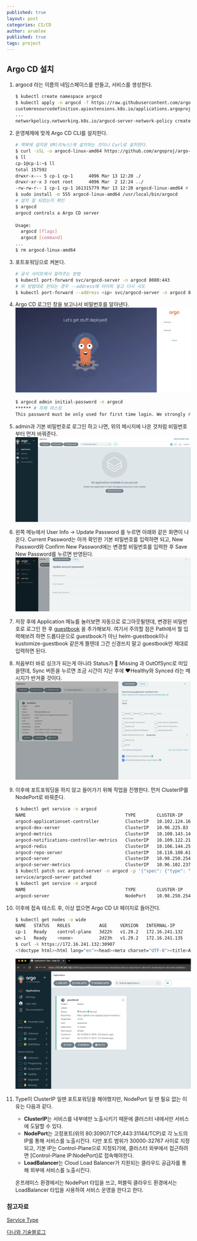 ```yaml
---
published: true
layout: post
categories: CI/CD
author: arumlee
published: true
tags: project
---
```


## Argo CD 설치

1. argocd 라는 이름의 네임스페이스를 만들고, 서비스를 생성한다.

   ```bash
   $ kubectl create namespace argocd
   $ kubectl apply -n argocd -f https://raw.githubusercontent.com/argoproj/argo-cd/stable/manifests/install.yaml
   customresourcedefinition.apiextensions.k8s.io/applications.argoproj.io created
   ...
   networkpolicy.networking.k8s.io/argocd-server-network-policy created
   ```

2. 운영체제에 맞게 Argo CD CLI를 설치한다.

   ```bash
   # 맥북에 설치된 VM(리눅스)에 설치하는 것이니 Curl로 설치한다.
   $ curl -sSL -o argocd-linux-amd64 https://github.com/argoproj/argo-cd/releases/latest/download/argocd-linux-amd64
   $ ll
   cp-1@cp-1:~$ ll
   total 157592
   drwxr-x--- 5 cp-1 cp-1      4096 Mar 13 12:20 ./
   drwxr-xr-x 3 root root      4096 Mar  2 12:24 ../
   -rw-rw-r-- 1 cp-1 cp-1 161315779 Mar 13 12:20 argocd-linux-amd64 # 설치파일 있는지 확인
   $ sudo install -m 555 argocd-linux-amd64 /usr/local/bin/argocd
   # 설치 잘 되었는지 확인
   $ argocd
   argocd controls a Argo CD server

   Usage:
     argocd [flags]
     argocd [command]
   ...
   $ rm argocd-linux-amd64
   ```

3. 포트포워딩으로 켜본다.

   ```bash
   # 공식 사이트에서 알려주는 방법
   $ kubectl port-forward svc/argocd-server -n argocd 8080:443
   # 위 방법대로 안되는 경우 --address에 아이피 넣고 다시 시도
   $ kubectl port-forward --address <ip> svc/argocd-server -n argocd 8080:443
   ```

4. Argo CD 로그인 창을 보고나서 비밀번호를 알아낸다.
   ![image-20240313213002944](https://github.com/arumlee/arumlee.github.io/blob/a76104dd6601d7e2a0712d161f15d33037a2e1eb/_posts/2024-03-13-CICD-구축-7/image-20240313213002944.png?raw=true)

   ```bash
   $ argocd admin initial-password -n argocd
   ****** # 자체 마스킹
   This password must be only used for first time login. We strongly recommend you update the password using `argocd account update-password`.
   ```

5. admin과 기본 비밀번호로 로그인 하고 나면, 위의 메시지에 나온 것처럼 비밀번호부터 먼저 바꿔준다.
   ![image-20240313213122441](https://github.com/arumlee/arumlee.github.io/blob/a76104dd6601d7e2a0712d161f15d33037a2e1eb/_posts/2024-03-13-CICD-구축-7/image-20240313213122441.png?raw=true)

6. 왼쪽 메뉴에서 User Info -> Update Password 를 누르면 아래와 같은 화면이 나온다.
   Current Password는 아까 확인한 기본 비밀번호를 입력하면 되고, New Password와 Confirm New Password에는 변경할 비밀번호를 입력한 후 Save New Password를 누르면 반영된다.
   ![image-20240313213440472](https://github.com/arumlee/arumlee.github.io/blob/a76104dd6601d7e2a0712d161f15d33037a2e1eb/_posts/2024-03-13-CICD-구축-7/image-20240313213440472.png?raw=true)

7. 저장 후에 Application 메뉴를 눌러보면 자동으로 로그아웃될텐데, 변경된 비밀번호로 로그인 한 후 [guestbook](https://argo-cd.readthedocs.io/en/stable/getting_started/#6-create-an-application-from-a-git-repository) 을 추가해보자.
   여기서 주의할 점은 Path에서 뭘 입력해보려 하면 드롭다운으로 guestbook가 아닌 helm-guestbook이나 kustomize-guestbook 같은게 뜰텐데 그건 신경쓰지 말고 guestbook만 제대로 입력하면 된다.

8. 처음부터 바로 싱크가 되는게 아니라 Status가 :ghost: Missing 과 OutOfSync로 떠있을텐데, Sync 버튼을 누르면 조금 시간이 지난 후에 :heart:Healthy와 Synced 라는 메시지가 반겨줄 것이다.
   ![image-20240313214419436](https://github.com/arumlee/arumlee.github.io/blob/a76104dd6601d7e2a0712d161f15d33037a2e1eb/_posts/2024-03-13-CICD-구축-7/image-20240313214419436.png?raw=true)

9. 이후에 포트포워딩을 하지 않고 들어가기 위해 작업을 진행한다.
   먼저 ClusterIP를 NodePort로 바꿔준다.

    ```bash
    $ kubectl get service -n argocd
    NAME                                      TYPE        CLUSTER-IP       EXTERNAL-IP   PORT(S)                      AGE
    argocd-applicationset-controller          ClusterIP   10.102.124.16    <none>        7000/TCP,8080/TCP            39m
    argocd-dex-server                         ClusterIP   10.96.225.83     <none>        5556/TCP,5557/TCP,5558/TCP   39m
    argocd-metrics                            ClusterIP   10.108.143.143   <none>        8082/TCP                     39m
    argocd-notifications-controller-metrics   ClusterIP   10.109.122.212   <none>        9001/TCP                     39m
    argocd-redis                              ClusterIP   10.106.144.25    <none>        6379/TCP                     39m
    argocd-repo-server                        ClusterIP   10.110.180.61    <none>        8081/TCP,8084/TCP            39m
    argocd-server                             ClusterIP   10.98.250.254    <none>        80/TCP,443/TCP               39m
    argocd-server-metrics                     ClusterIP   10.96.102.237    <none>        8083/TCP                     39m
    $ kubectl patch svc argocd-server -n argocd -p '{"spec": {"type": "NodePort"}}'
    service/argocd-server patched
    $ kubectl get service -n argocd
    NAME                                      TYPE        CLUSTER-IP       EXTERNAL-IP   PORT(S)                      AGE
    argocd-server                             NodePort    10.98.250.254    <none>        80:30907/TCP,443:31144/TCP   40m
    ```

10. 이후에 접속 테스트 후, 이상 없으면 Argo CD UI 페이지로 들어간다.

    ```bash
    $ kubectl get nodes -o wide
    NAME   STATUS   ROLES           AGE     VERSION   INTERNAL-IP      EXTERNAL-IP   OS-IMAGE             KERNEL-VERSION       CONTAINER-RUNTIME
    cp-1   Ready    control-plane   3d22h   v1.29.2   172.16.241.132   <none>        Ubuntu 22.04.3 LTS   5.15.0-100-generic   containerd://1.6.28
    wn-1   Ready    <none>          2d23h   v1.29.2   172.16.241.135   <none>        Ubuntu 22.04.3 LTS   5.15.0-100-generic   containerd://1.6.28
    $ curl -k https://172.16.241.132:30907
    <!doctype html><html lang="en"><head><meta charset="UTF-8"><title>Argo CD</title> ...
    ```

    ![image-20240313220323251](https://github.com/arumlee/arumlee.github.io/blob/main/_posts/2024-03-13-CICD-%EA%B5%AC%EC%B6%95-7/image-20240313220323251.png?raw=true)

11. Type이 ClusterIP 일땐 포트포워딩을 해야했지만, NodePort 일 땐 필요 없는 이유는 다음과 같다.
    
    - **ClusterIP**는 서비스를 내부에만 노출시키기 때문에 클러스터 내에서만 서비스에 도달할 수 있다.
    - **NodePort**는 고정포트(위의 80:30907/TCP,443:31144/TCP)로 각 노드의 IP를 통해 서비스를 노출시킨다. 다만 포트 범위가 30000-32767 사이로 지정되고, 기본 IP는 Control-Plane으로 지정되기에, 클러스터 외부에서 접근하려면 [Control-Plane IP:NodePort]로 접속해야한다.
    - **LoadBalancer**는 Cloud Load Balancer가 지원되는 클라우드 공급자를 통해 외부에 서비스를 노출시킨다.
    
    온프레미스 환경에서는 NodePort 타입을 쓰고, 퍼블릭 클라우드 환경에서는 LoadBalancer 타입을 사용하여 서비스 운영을 한다고 한다.

### 참고자료

[Service Type](https://kubernetes.io/docs/concepts/services-networking/service/#publishing-services-service-types)

[다나와 기술블로그](https://danawalab.github.io/kubernetes/2020/01/23/kubernetes-service-ingress.html)
